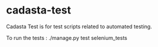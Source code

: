 # cadasta-test
Cadasta Test is for test scripts related to automated testing.

To run the tests :
       ./manage.py test selenium_tests
